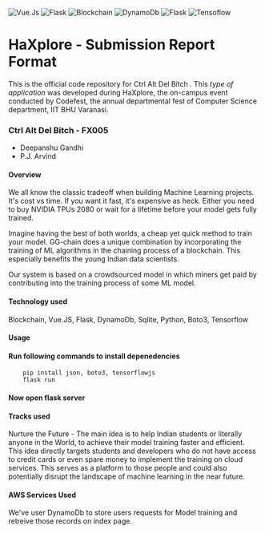 ![Vue.Js](https://img.shields.io/badge/Vue.Js-blue.svg)
![Flask](https://img.shields.io/badge/Flask-green.svg)
![Blockchain](https://img.shields.io/badge/Blockchain-orange.svg)
![DynamoDb](https://img.shields.io/badge/DynamoDb-purple.svg)
![Flask](https://img.shields.io/badge/Flask-grey.svg)
![Tensoflow](https://img.shields.io/badge/Tensorflow-orange.svg)
# HaXplore - Submission Report Format

This is the official code repository for Ctrl Alt Del Bitch . This _type of application_ was developed during HaXplore, 
the on-campus event conducted by Codefest, the annual departmental fest of Computer Science department, IIT BHU Varanasi.

### Ctrl Alt Del Bitch - FX005

* Deepanshu Gandhi
* P.J. Arvind

#### Overview

We all know the classic tradeoff when building Machine Learning projects. It's cost vs time. If you want it fast, it's expensive as heck. Either you need to buy NVIDIA TPUs 2080 or wait for a lifetime before your model gets fully trained.

Imagine having the best of both worlds, a cheap yet quick method to train your model. GG-chain does a unique combination by incorporating the training of ML algorithms in the chaining process of a blockchain. This especially benefits the young Indian data scientists.

Our system is based on a crowdsourced model in which miners get paid by contributing into the training process of some ML model.

#### Technology used

Blockchain, Vue.JS, Flask, DynamoDb, Sqlite, Python, Boto3, Tensorflow



#### Usage

#### Run following commands to install depenedencies
```
    pip install json, boto3, tensorflowjs
    flask run
```
#### Now open flask server

#### Tracks used

Nurture the Future - The main idea is to help Indian students or literally anyone in the World, to achieve their model training faster and efficient. This idea directly targets students and developers who do not have access to credit cards or even spare money to implement the training on cloud services. This serves as a platform to those people and could also potentially disrupt the landscape of machine learning in the near future. 

#### AWS Services Used

We've user DynamoDb to store users requests for Model training and retreive those records on index page.




